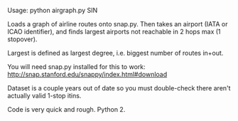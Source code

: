 Usage: python airgraph.py SIN

Loads a graph of airline routes onto snap.py. Then takes an airport (IATA or ICAO identifier), and finds largest airports not reachable in 2 hops max (1 stopover).

Largest is defined as largest degree, i.e. biggest number of routes in+out.

You will need snap.py installed for this to work: http://snap.stanford.edu/snappy/index.html#download

Dataset is a couple years out of date so you must double-check there aren't actually valid 1-stop itins.

Code is very quick and rough. Python 2.
